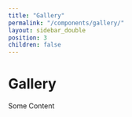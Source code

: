 ```yaml
---
title: "Gallery"
permalink: "/components/gallery/"
layout: sidebar_double
position: 3
children: false
---
```


<h1>Gallery</h1>
<p>Some Content</p>